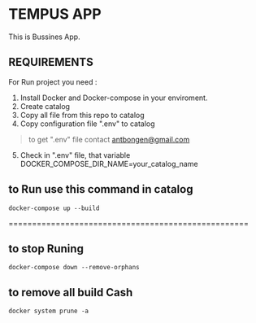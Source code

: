 TEMPUS APP
==========

This is Bussines App.

REQUIREMENTS
------------

For Run project you need :
1. Install Docker and Docker-compose in your enviroment.
2. Create catalog
3. Copy all file from this repo to catalog
4. Copy configuration file ".env" to catalog
> to get ".env" file contact antbongen@gmail.com
5. Check in ".env" file, that variable DOCKER_COMPOSE_DIR_NAME=your_catalog_name

to Run use this command in catalog
-----------
```
docker-compose up --build
```
===================================================

to stop Runing
-----------
```
docker-compose down --remove-orphans
```

to remove all build Cash
-----------
```
docker system prune -a
```
